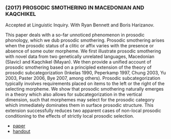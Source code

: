 ### (2017) PROSODIC SMOTHERING IN MACEDONIAN AND KAQCHIKEL ###

Accepted at Linguistic Inquiry. With Ryan Bennett and Boris Harizanov.

This paper deals with a so-far unnoticed phenomenon in prosodic phonology, which we dub prosodic smothering. Prosodic smothering arises when the prosodic status of a clitic or affix varies with the presence or absence of some outer morpheme. We first illustrate prosodic smothering with novel data from two genetically unrelated languages, Macedonian (Slavic) and Kaqchikel (Mayan). We then provide a unified account of prosodic smothering based on a principled extension of the theory of prosodic subcategorization (Inkelas 1990, Peperkamp 1997, Chung 2003, Yu 2003, Paster 2006, Bye 2007, among others). Prosodic subcategorization typically involves requirements placed on items to the left or the right of the selecting morpheme. We show that prosodic smothering naturally emerges in a theory which also allows for subcategorization in the vertical dimension, such that morphemes may select for the prosodic category which immediately dominates them in surface prosodic structure. This extension successfully reduces two apparent cases of non-local prosodic conditioning to the effects of strictly local prosodic selection.

+ [paper](/resources/papers/prosodic_smothering.pdf)
+ [handout](/resources/papers/CLS_handout_smothering.pdf)
